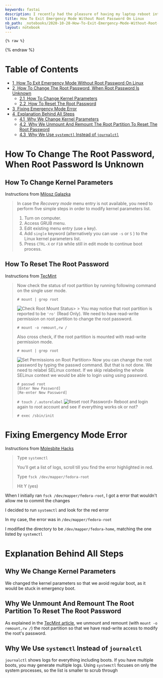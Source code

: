 ```yaml
---
keywords: fastai
description: I recently had the pleasure of having my laptop reboot into emergency mode after I hard powered it off. The passwords I tried did not work nor could not remember my root password. Hopefully this guide will be helpful for me in the future or for any poor soul who is locked out of emergency mode
title: How To Exit Emergency Mode Without Root Password On Linux
nb_path: _notebooks/2020-10-28-How-To-Exit-Emergency-Mode-Without-Root-Password-On-Linux.ipynb
layout: notebook
---
```


<!--
#################################################
### THIS FILE WAS AUTOGENERATED! DO NOT EDIT! ###
#################################################
# file to edit: _notebooks/2020-10-28-How-To-Exit-Emergency-Mode-Without-Root-Password-On-Linux.ipynb
-->

<div class="container" id="notebook-container">
        
    {% raw %}
    
<div class="cell border-box-sizing code_cell rendered">

</div>
    {% endraw %}

<div class="cell border-box-sizing text_cell rendered"><div class="inner_cell">
<div class="text_cell_render border-box-sizing rendered_html">
<p><h1>Table of Contents<span class="tocSkip"></span></h1></p>
<div class="toc"><ul class="toc-item"><li><span><a href="#How-To-Exit-Emergency-Mode-Without-Root-Password-On-Linux" data-toc-modified-id="How-To-Exit-Emergency-Mode-Without-Root-Password-On-Linux-1"><span class="toc-item-num">1&nbsp;&nbsp;</span>How To Exit Emergency Mode Without Root Password On Linux</a></span></li><li><span><a href="#How-To-Change-The-Root-Password,-When-Root-Password-Is-Unknown" data-toc-modified-id="How-To-Change-The-Root-Password,-When-Root-Password-Is-Unknown-2"><span class="toc-item-num">2&nbsp;&nbsp;</span>How To Change The Root Password, When Root Password Is Unknown</a></span><ul class="toc-item"><li><span><a href="#How-To-Change-Kernel-Parameters" data-toc-modified-id="How-To-Change-Kernel-Parameters-2.1"><span class="toc-item-num">2.1&nbsp;&nbsp;</span>How To Change Kernel Parameters</a></span></li><li><span><a href="#How-To-Reset-The-Root-Password" data-toc-modified-id="How-To-Reset-The-Root-Password-2.2"><span class="toc-item-num">2.2&nbsp;&nbsp;</span>How To Reset The Root Password</a></span></li></ul></li><li><span><a href="#Fixing-Emergency-Mode-Error" data-toc-modified-id="Fixing-Emergency-Mode-Error-3"><span class="toc-item-num">3&nbsp;&nbsp;</span>Fixing Emergency Mode Error</a></span></li><li><span><a href="#Explanation-Behind-All-Steps" data-toc-modified-id="Explanation-Behind-All-Steps-4"><span class="toc-item-num">4&nbsp;&nbsp;</span>Explanation Behind All Steps</a></span><ul class="toc-item"><li><span><a href="#Why-We-Change-Kernel-Parameters" data-toc-modified-id="Why-We-Change-Kernel-Parameters-4.1"><span class="toc-item-num">4.1&nbsp;&nbsp;</span>Why We Change Kernel Parameters</a></span></li><li><span><a href="#Why-We-Unmount-And-Remount-The-Root-Partition-To-Reset-The-Root-Password" data-toc-modified-id="Why-We-Unmount-And-Remount-The-Root-Partition-To-Reset-The-Root-Password-4.2"><span class="toc-item-num">4.2&nbsp;&nbsp;</span>Why We Unmount And Remount The Root Partition To Reset The Root Password</a></span></li><li><span><a href="#Why-We-Use-systemctl-Instead-of-journalctl" data-toc-modified-id="Why-We-Use-systemctl-Instead-of-journalctl-4.3"><span class="toc-item-num">4.3&nbsp;&nbsp;</span>Why We Use <code>systemctl</code> Instead of <code>journalctl</code></a></span></li></ul></li></ul></div>
</div>
</div>
</div>
<div class="cell border-box-sizing text_cell rendered"><div class="inner_cell">
<div class="text_cell_render border-box-sizing rendered_html">
<h1 id="How-To-Change-The-Root-Password,-When-Root-Password-Is-Unknown">How To Change The Root Password, When Root Password Is Unknown<a class="anchor-link" href="#How-To-Change-The-Root-Password,-When-Root-Password-Is-Unknown"> </a></h1><h2 id="How-To-Change-Kernel-Parameters">How To Change Kernel Parameters<a class="anchor-link" href="#How-To-Change-Kernel-Parameters"> </a></h2><p>Instructions from 
<a href="https://blog.sleeplessbeastie.eu/2014/05/01/how-to-access-single-user-mode-without-password/">Milosz Galazka</a></p>
<blockquote><p>In case the <em>Recovery mode</em>  menu entry is not available, you need to perform five simple steps in order to modify kernel parameters list.</p>
<ol>
<li>Turn on computer.</li>
<li>Access GRUB menu.</li>
<li>Edit existing menu entry (use  <code>e</code>  key).</li>
<li>Add  <code>single</code>  keyword (alternatively you can use  <code>-s</code>  or  <code>S</code> ) to the Linux kernel parameters list.</li>
<li>Press  <code>CTRL-X</code>  or  <code>F10</code>  while still in edit mode to continue boot process.</li>
</ol>
</blockquote>

</div>
</div>
</div>
<div class="cell border-box-sizing text_cell rendered"><div class="inner_cell">
<div class="text_cell_render border-box-sizing rendered_html">
<h2 id="How-To-Reset-The-Root-Password">How To Reset The Root Password<a class="anchor-link" href="#How-To-Reset-The-Root-Password"> </a></h2><p>Instructions from 
<a href="https://blog.sleeplessbeastie.eu/2014/05/01/how-to-access-single-user-mode-without-password/">TecMint</a></p>
<blockquote><p>Now check the status of root partition by running following command on the single user mode.</p>

<pre><code># mount | grep root</code></pre>
<p><img src="https://www.tecmint.com/wp-content/uploads/2015/03/Check-Root-Mount-Status.png" alt="Check Root Mount Status">&gt; &gt; You may notice that root partition is reported to be <code>'ro'</code> (Read Only). We need to have read-write permission on root partition to change the root password.</p>

<pre><code># mount -o remount,rw /</code></pre>
<p>Also cross check, if the root partition is mounted with read-write permission mode.</p>

<pre><code># mount | grep root</code></pre>
<p><img src="https://www.tecmint.com/wp-content/uploads/2015/03/Set-Read-Write-Permission-on-Root-Partition.png" alt="Set Permissions on Root Partition">&gt; Now you can change the root password by typing the passwd command. But that is not done. We need to relabel SELinux context. If we skip relabeling the whole SELinux context we would be able to login using using password.</p>

<pre><code># passwd root
[Enter New Password]
[Re-enter New Password]</code></pre>
<p><code># touch /.autorelabel</code>
<img src="https://www.tecmint.com/wp-content/uploads/2015/03/Reset-root-Password.png" alt="Reset root Password">&gt; Reboot and login again to root account and see if everything works ok or not?</p>
<p><code># exec /sbin/init</code></p>
</blockquote>

</div>
</div>
</div>
<div class="cell border-box-sizing text_cell rendered"><div class="inner_cell">
<div class="text_cell_render border-box-sizing rendered_html">
<h1 id="Fixing-Emergency-Mode-Error">Fixing Emergency Mode Error<a class="anchor-link" href="#Fixing-Emergency-Mode-Error"> </a></h1><p>Instructions from
<a href="https://www.youtube.com/watch?v=u42IpZU5ipQ"> Molesbite Hacks</a></p>
<blockquote><p>Type <code>systemctl</code></p>
<p>You'll get a list of logs, scroll till you find the error highlighted in red.</p>
<p>Type <code>fsck /dev/mapper/fedora-root</code></p>
<p>Hit Y (yes)</p>
</blockquote>
<p>When I initially ran <code>fsck /dev/mapper/fedora-root</code>, I got a error that wouldn't allow me to commit the changes</p>
<p>I decided to run <code>systemctl</code> and look for the red error</p>
<p>In my case, the error was in <code>/dev/mapper/fedora-root</code></p>
<p>I modified the directory to be <code>/dev/mapper/fedora-home</code>, matching the one listed by <code>systemctl</code></p>

</div>
</div>
</div>
<div class="cell border-box-sizing text_cell rendered"><div class="inner_cell">
<div class="text_cell_render border-box-sizing rendered_html">
<h1 id="Explanation-Behind-All-Steps">Explanation Behind All Steps<a class="anchor-link" href="#Explanation-Behind-All-Steps"> </a></h1>
</div>
</div>
</div>
<div class="cell border-box-sizing text_cell rendered"><div class="inner_cell">
<div class="text_cell_render border-box-sizing rendered_html">
<h2 id="Why-We-Change-Kernel-Parameters">Why We Change Kernel Parameters<a class="anchor-link" href="#Why-We-Change-Kernel-Parameters"> </a></h2><p>We changed the kernel parameters so that we avoid regular boot, as it would be stuck in emergency boot.</p>

</div>
</div>
</div>
<div class="cell border-box-sizing text_cell rendered"><div class="inner_cell">
<div class="text_cell_render border-box-sizing rendered_html">
<h2 id="Why-We-Unmount-And-Remount-The-Root-Partition-To-Reset-The-Root-Password">Why We Unmount And Remount The Root Partition To Reset The Root Password<a class="anchor-link" href="#Why-We-Unmount-And-Remount-The-Root-Partition-To-Reset-The-Root-Password"> </a></h2><p>As explained in the <a href="https://blog.sleeplessbeastie.eu/2014/05/01/how-to-access-single-user-mode-without-password/">TecMint article</a>, we unmount and remount (with <code>mount -o remount,rw /</code>) the root partition so that we have read-write access to modify the root's password.</p>

</div>
</div>
</div>
<div class="cell border-box-sizing text_cell rendered"><div class="inner_cell">
<div class="text_cell_render border-box-sizing rendered_html">
<h2 id="Why-We-Use-systemctl-Instead-of-journalctl">Why We Use <code>systemctl</code> Instead of <code>journalctl</code><a class="anchor-link" href="#Why-We-Use-systemctl-Instead-of-journalctl"> </a></h2><p><code>journalctl</code> shows logs for everything including boots. If you have multiple boots, you may generate multiple logs. Using <code>systemctl</code> focuses on only the system processes, so the list is smaller to scrub through</p>

</div>
</div>
</div>
</div>
 

